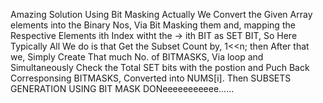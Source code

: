 Amazing Solution Using Bit Masking
Actually We Convert the Given Array elements into the Binary Nos, Via Bit Masking them and, mapping the Respective Elements ith Index witht the -> ith BIT as SET BIT, So Here Typically All We do is that
Get the Subset Count by, 1<<n;
then After that we, Simply Create That much No. of BITMASKS, Via loop and Simultaneously Check the Total SET bits with the postion and Puch Back Corresponsing BITMASKS, Converted into NUMS[i].
Then SUBSETS GENERATION USING BIT MASK DONeeeeeeeeeee......